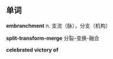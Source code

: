 ## 单词

**embranchment**
n. 支流（脉），分支（机构）

**split-transform-merge**
分裂-变换-融合

**celebrated victory of**
